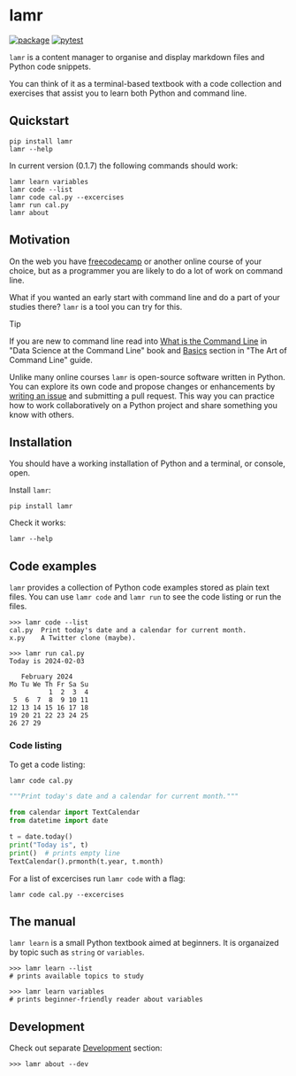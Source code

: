 # lamr

[![package](https://img.shields.io/pypi/v/lamr)](https://pypi.org/project/lamr/)
[![pytest](https://github.com/epogrebnyak/bootcamp/actions/workflows/python-package.yml/badge.svg)](https://github.com/epogrebnyak/bootcamp/actions/workflows/python-package.yml)

`lamr` is a content manager to organise and display markdown files and Python code snippets.

You can think of it as a terminal-based textbook with a code collection and exercises that assist you to learn both Python and command line.

## Quickstart

```console
pip install lamr
lamr --help
```

In current version (0.1.7) the following commands should work: 

```
lamr learn variables
lamr code --list
lamr code cal.py --excercises
lamr run cal.py
lamr about
```

## Motivation

On the web you have [freecodecamp](https://www.freecodecamp.org/)
or another online course of your choice, but as a programmer
you are likely to do a lot of work on command line.

What if you wanted an early start with command line and do a part of your studies there?
`lamr` is a tool you can try for this.

> [!TIP]
> If you are new to command line read into 
> [What is the Command Line][ds] in "Data Science at the Command Line" book
> and [Basics] section in "The Art of Command Line" guide.

[basics]: https://github.com/jlevy/the-art-of-command-line?tab=readme-ov-file#basics
[ds]: https://jeroenjanssens.com/dsatcl/chapter-1-introduction#what-is-the-command-line

Unlike many online courses `lamr` is open-source software written in Python. 
You can explore its own code and propose changes or enhancements 
by [writing an issue](https://github.com/epogrebnyak/bootcamp/issues) 
and submitting a pull request.
This way you can practice how to work collaboratively on a Python project
and share something you know with others.

## Installation

You should have a working installation of Python and a terminal, or console, open.

Install `lamr`:

```console
pip install lamr
```

Check it works:

```console
lamr --help
```

## Code examples

`lamr` provides a collection of Python code examples stored as plain text files.
You can use `lamr code` and `lamr run` to see the code listing or run the files.

```console
>>> lamr code --list
cal.py  Print today's date and a calendar for current month.
x.py    A Twitter clone (maybe).

>>> lamr run cal.py
Today is 2024-02-03

   February 2024
Mo Tu We Th Fr Sa Su
          1  2  3  4
 5  6  7  8  9 10 11
12 13 14 15 16 17 18
19 20 21 22 23 24 25
26 27 29
```

### Code listing

To get a code listing:

```console
lamr code cal.py
```

```python
"""Print today's date and a calendar for current month."""

from calendar import TextCalendar
from datetime import date

t = date.today()
print("Today is", t)
print()  # prints empty line
TextCalendar().prmonth(t.year, t.month)
```

For a list of excercises run `lamr code` with a flag:

```
lamr code cal.py --excercises
```

## The manual

`lamr learn` is a small Python textbook aimed at beginners.
It is organaized by topic such as `string` or `variables`.

```console
>>> lamr learn --list
# prints available topics to study

>>> lamr learn variables
# prints beginner-friendly reader about variables
```

## Development

Check out separate [Development](development.md) section:

```console
>>> lamr about --dev
```
